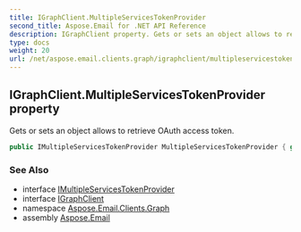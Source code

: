 ```yaml
---
title: IGraphClient.MultipleServicesTokenProvider
second_title: Aspose.Email for .NET API Reference
description: IGraphClient property. Gets or sets an object allows to retrieve OAuth access token
type: docs
weight: 20
url: /net/aspose.email.clients.graph/igraphclient/multipleservicestokenprovider/
---
```

## IGraphClient.MultipleServicesTokenProvider property

Gets or sets an object allows to retrieve OAuth access token.

```csharp
public IMultipleServicesTokenProvider MultipleServicesTokenProvider { get; set; }
```

### See Also

* interface [IMultipleServicesTokenProvider](../../../aspose.email.clients/imultipleservicestokenprovider/)
* interface [IGraphClient](../)
* namespace [Aspose.Email.Clients.Graph](../../igraphclient/)
* assembly [Aspose.Email](../../../)


